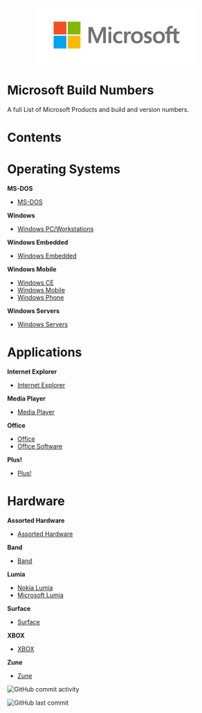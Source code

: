 <p align="center">
  <img src="https://github.com/InstallingEverything/MicrosoftBuildNumbers/blob/main/Microsoft.png" />
</p>

# **Microsoft Build Numbers**

 A full List of Microsoft Products and build and version numbers.


# **Contents**

# **Operating Systems**

**MS-DOS**

- [MS-DOS](https://github.com/InstallingEverything/MicrosoftBuildNumbers/blob/main/MSDOS/MSDOS.md)

**Windows**

- [Windows PC/Workstations](https://github.com/InstallingEverything/MicrosoftBuildNumbers/blob/main/Windows/Windows.md)

**Windows Embedded**

- [Windows Embedded](https://github.com/InstallingEverything/MicrosoftBuildNumbers/blob/main/Windows/Embedded.md)

**Windows Mobile**

- [Windows CE](https://github.com/InstallingEverything/MicrosoftBuildNumbers/blob/main/Windows/WindowsCE.md)
- [Windows Mobile](https://github.com/InstallingEverything/MicrosoftBuildNumbers/blob/main/Windows/WindowsMobile.md)
- [Windows Phone](https://github.com/InstallingEverything/MicrosoftBuildNumbers/blob/main/Windows/WindowsPhone.md)

**Windows Servers**

- [Windows Servers](https://github.com/InstallingEverything/MicrosoftBuildNumbers/blob/main/Windows/WindowsServers.md)

# **Applications**

**Internet Explorer**

- [Internet Explorer](https://github.com/InstallingEverything/MicrosoftBuildNumbers/blob/main/Applications/IE.md)

**Media Player**

- [Media Player](https://github.com/InstallingEverything/MicrosoftBuildNumbers/blob/main/Applications/MediaPlayer.md)

**Office**

- [Office](https://github.com/InstallingEverything/MicrosoftBuildNumbers/blob/main/Applications/Office.md)
- [Office Software](https://github.com/InstallingEverything/MicrosoftBuildNumbers/blob/main/Applications/OfficeSoftware.md)

**Plus!**

- [Plus!](https://github.com/InstallingEverything/MicrosoftBuildNumbers/blob/main/Applications/Plus.md)



# **Hardware**

**Assorted Hardware**

- [Assorted Hardware](https://github.com/InstallingEverything/MicrosoftBuildNumbers/blob/main/Hardware/Hardware.md)

**Band**

- [Band](https://github.com/InstallingEverything/MicrosoftBuildNumbers/blob/main/Hardware/Band.md)

**Lumia**

- [Nokia Lumia](https://github.com/InstallingEverything/MicrosoftBuildNumbers/blob/main/Hardware/Lumia.md)
- [Microsoft Lumia](https://github.com/InstallingEverything/MicrosoftBuildNumbers/blob/main/Hardware/MSLumia.md)

**Surface**

- [Surface](https://github.com/InstallingEverything/MicrosoftBuildNumbers/blob/main/Hardware/Surface.md)

**XBOX**

- [XBOX](https://github.com/InstallingEverything/MicrosoftBuildNumbers/blob/main/Hardware/XBOX.md)

**Zune**

- [Zune](https://github.com/InstallingEverything/MicrosoftBuildNumbers/blob/main/Hardware/Zune.md)



![GitHub commit activity](https://img.shields.io/github/commit-activity/m/InstallingEverything/MicrosoftBuildNumbers)

![GitHub last commit](https://img.shields.io/github/last-commit/InstallingEverything/MicrosoftBuildNumbers)





